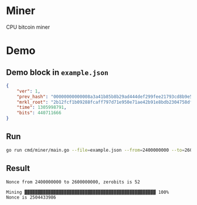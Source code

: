 Miner
==============
CPU bitcoin miner

# Demo

## Demo block in `example.json`

```json
{
    "ver": 1,
    "prev_hash": "00000000000008a3a41b85b8b29ad444def299fee21793cd8b9e567eab02cd81",
    "mrkl_root": "2b12fcf1b09288fcaff797d71e950e71ae42b91e8bdb2304758dfcffc2b620e3",
    "time": 1305998791,
    "bits": 440711666
}
```

## Run

```sh
go run cmd/miner/main.go --file=example.json --from=2400000000 --to=2600000000 --zerobits=52
```


## Result

```
Nonce from 2400000000 to 2600000000, zerobits is 52

Mining ▓▓▓▓▓▓▓▓▓▓▓▓▓▓▓▓▓▓▓▓▓▓▓▓▓▓▓▓▓▓▓▓▓▓▓▓▓▓▓▓▓▓▓▓▓▓▓▓▓▓ 100%
Nonce is 2504433986
```